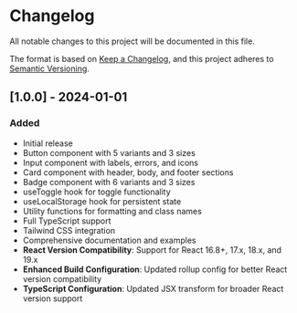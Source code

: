 # Changelog

All notable changes to this project will be documented in this file.

The format is based on [Keep a Changelog](https://keepachangelog.com/en/1.0.0/),
and this project adheres to [Semantic Versioning](https://semver.org/spec/v2.0.0.html).

## [1.0.0] - 2024-01-01

### Added

- Initial release
- Button component with 5 variants and 3 sizes
- Input component with labels, errors, and icons
- Card component with header, body, and footer sections
- Badge component with 6 variants and 3 sizes
- useToggle hook for toggle functionality
- useLocalStorage hook for persistent state
- Utility functions for formatting and class names
- Full TypeScript support
- Tailwind CSS integration
- Comprehensive documentation and examples
- **React Version Compatibility**: Support for React 16.8+, 17.x, 18.x, and 19.x
- **Enhanced Build Configuration**: Updated rollup config for better React version compatibility
- **TypeScript Configuration**: Updated JSX transform for broader React version support
